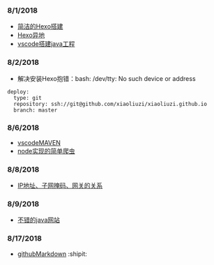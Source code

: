 ### 8/1/2018
- [简洁的Hexo搭建](https://thief.one/2017/03/03/Hexo%E6%90%AD%E5%BB%BA%E5%8D%9A%E5%AE%A2%E6%95%99%E7%A8%8B/)
- [Hexo异地](https://blog.csdn.net/zwx2445205419/article/details/66970640)
- [vscode搭建java工程](https://www.codercto.com/a/12779.html)
### 8/2/2018
- 解决安装Hexo抱错：bash: /dev/tty: No such device or address
```
deploy:
  type: git
  repository: ssh://git@github.com/xiaoliuzi/xiaoliuzi.github.io
  branch: master
```
### 8/6/2018 
- [vscodeMAVEN](https://blog.csdn.net/qq_26026975/article/details/79487054)
- [node实现的简单爬虫](https://blog.csdn.net/lzh5997/article/details/80531268)
### 8/8/2018
- [IP地址、子网掩码、网关的关系](http://blog.51cto.com/zhoutao/93629)
### 8/9/2018
- [不错的java网站](https://beginnersbook.com/java-tutorial-for-beginners-with-examples/)
### 8/17/2018
- [githubMarkdown](https://help.github.com/articles/basic-writing-and-formatting-syntax/#using-emoji)
:shipit:
